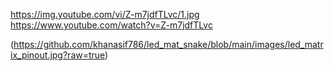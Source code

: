 

https://img.youtube.com/vi/Z-m7jdfTLvc/1.jpg
https://www.youtube.com/watch?v=Z-m7jdfTLvc

(https://github.com/khanasif786/led_mat_snake/blob/main/images/led_matrix_pinout.jpg?raw=true)
